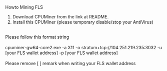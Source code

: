 Howto Mining FLS
<br>
1. Download CPUMiner from the link at README.<br>
2. Install this CPUMiner (please temporary disable/stop your AntiVirus)
<br>
Please follow this format string <br>
<br>
cpuminer-gw64-core2.exe -a X11 -o stratum+tcp://104.251.219.235:3032 -u [your FLS wallet address] -p [your FLS wallet address]
<br><br>
Please remove [ ] remark when writing your FLS wallet address
